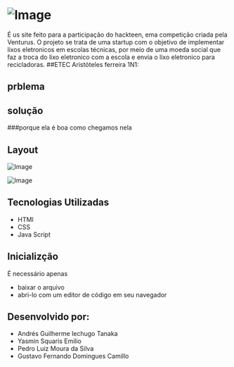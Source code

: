# ![Image](https://github.com/user-attachments/assets/cfe487a6-4d1a-40d4-9317-9c1af4ce27d3)
  É us site feito para a participação do hackteen, ema competição criada pela Venturus. O projeto se trata de uma startup com o objetivo de implementar lixos eletronicos em escolas técnicas, por meio de uma moeda social que faz a troca do lixo eletronico com a escola e envia o lixo eletronico para recicladoras.
##ETEC Aristóteles ferreira 1N1:
## prblema
## solução
###porque ela é boa
como chegamos nela
## Layout
![Image](https://github.com/user-attachments/assets/500514db-9382-4039-b971-374be9c80159)

![Image](https://github.com/user-attachments/assets/2edac72c-febe-4868-a7d9-923bf2298c7a)
## Tecnologias Utilizadas
* HTMl
* CSS
* Java Script

## Inicializção
É necessário apenas
* baixar o arquivo
* abri-lo com um editor de código em seu navegador

##   Desenvolvido por:
* Andrés Guilherme lechugo Tanaka
* Yasmin Squaris Emilio
* Pedro Luiz Moura da Silva
* Gustavo Fernando Domingues Camillo
